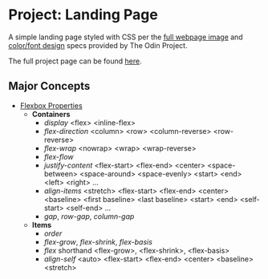 # Project: Landing Page

A simple landing page styled with CSS per the [full webpage image](https://cdn.statically.io/gh/TheOdinProject/curriculum/81a5d553f4073e593d23a6ab00d50eef8620796d/foundations/html_css/project/imgs/01.png) and [color/font design](https://cdn.statically.io/gh/TheOdinProject/curriculum/81a5d553f4073e593d23a6ab00d50eef8620796d/foundations/html_css/project/imgs/02.png) specs provided by The Odin Project.

The full project page can be found [here](https://www.theodinproject.com/lessons/foundations-landing-page).

## Major Concepts
* [Flexbox Properties](https://css-tricks.com/snippets/css/a-guide-to-flexbox/)
    * **Containers**
        * *display* \<flex> \<inline-flex>
        * *flex-direction* \<column> \<row> \<column-reverse> \<row-reverse>
        * *flex-wrap* \<nowrap> \<wrap> \<wrap-reverse>
        * *flex-flow*
        * *justify-content* \<flex-start> \<flex-end> \<center> \<space-between> \<space-around> \<space-evenly> \<start> \<end> \<left> \<right> ...
        * *align-items* \<stretch> \<flex-start> \<flex-end> \<center> \<baseline> \<first baseline> \<last baseline> \<start> \<end> \<self-start>  \<self-end> ...
        * *gap*, *row-gap*, *column-gap*
    * **Items**
        * *order*
        * *flex-grow*, *flex-shrink*, *flex-basis*
        * *flex* shorthand \<flex-grow>, \<flex-shrink>, \<flex-basis>
        * *align-self* \<auto> \<flex-start> \<flex-end> \<center> \<baseline> \<stretch>
